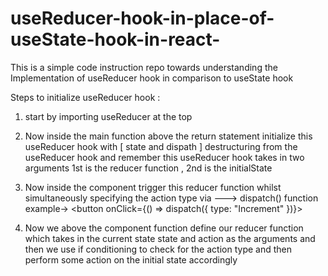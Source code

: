 # useReducer-hook-in-place-of-useState-hook-in-react-
This is a simple code instruction repo towards understanding the  Implementation of  useReducer hook in comparison to useState hook 


Steps to initialize useReducer hook :

1) start by importing useReducer at the top

2) Now inside the main function above the return statement initialize this useReducer hook with [ state and dispath ] destructuring from the useReducer hook and remember this useReducer hook takes in two arguments 1st is the reducer function , 2nd is the initialState

3) Now inside the component trigger this reducer function whilst simultaneously specifying the action type via ---> dispatch() function
example-> <button onClick={() => dispatch({ type: "Increment" })}>

4) Now we above the component function define our reducer function which takes in the current state state and action as the arguments and then we use if conditioning to check for the action type and then perform some action on the initial state accordingly
    

